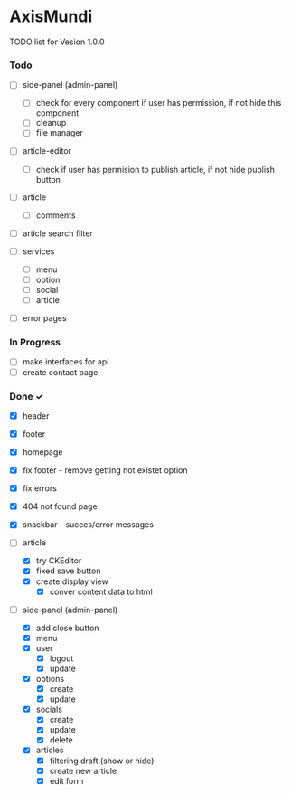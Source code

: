 # AxisMundi

TODO list for Vesion 1.0.0

### Todo
- [ ] side-panel (admin-panel)
  -[ ] check for every component if user has permission, if not hide this component
  -[ ] cleanup
  -[ ] file manager

- [ ] article-editor
  - [ ] check if user has permision to publish article, if not hide publish button

- [ ] article
  - [ ] comments

- [ ] article search filter

- [ ] services
  - [ ] menu
  - [ ] option
  - [ ] social
  - [ ] article

- [ ] error pages

### In Progress
- [ ] make interfaces for api
- [ ] create contact page

### Done ✓
- [x] header
- [x] footer
- [x] homepage
- [x] fix footer - remove getting not existet option
- [x] fix errors
- [x] 404 not found page

- [x] snackbar - succes/error messages

- [ ] article
  - [x] try CKEditor
  - [x] fixed save button
  - [x] create display view
    - [x] conver content data to html
  
- [ ] side-panel (admin-panel)
  - [x] add close button
  - [x] menu
  - [x] user
    - [x] logout
    - [x] update
  - [x] options
    - [x] create 
    - [x] update
  - [x] socials
    - [x] create
    - [x] update
    - [x] delete
  - [x] articles
    - [x] filtering draft (show or hide)
    - [x] create new article
    - [x] edit form 